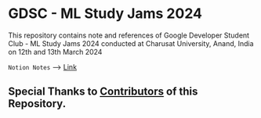 # GDSC - ML Study Jams 2024
This repository contains note and references of Google Developer Student Club - ML Study Jams 2024 conducted at Charusat University, Anand, India on 12th and 13th March 2024

`Notion Notes` --> [Link](https://standing-aftershave-2a9.notion.site/GDSC-ML-Study-Jams-36010f5aa94342f5a37d6aa1b26d6f44?pvs=4)

## 

## Special Thanks to [Contributors](./Contributors.md) of this Repository.
